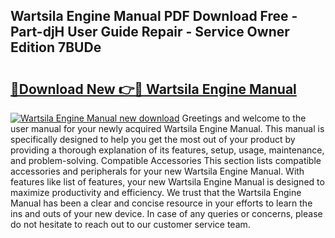 ## Wartsila Engine Manual PDF Download Free - Part-djH User Guide Repair - Service Owner Edition 7BUDe

# <h2><a href="http://cf2269.oget.top/?id=Wartsila+Engine+Manual">🔗Download New 👉🔴 Wartsila Engine Manual</a></h2>

[![Wartsila Engine Manual new download](https://i.imgur.com/5g1atiW.png)](http://cf2269.oget.top/?id=Wartsila+Engine+Manual)
Greetings and welcome to the user manual for your newly acquired Wartsila Engine Manual. This manual is specifically designed to help you get the most out of your product by providing a thorough explanation of its features, setup, usage, maintenance, and problem-solving. Compatible Accessories This section lists compatible accessories and peripherals for your new Wartsila Engine Manual. With features like list of features, your new Wartsila Engine Manual is designed to maximize productivity and efficiency. We trust that the Wartsila Engine Manual has been a clear and concise resource in your efforts to learn the ins and outs of your new device. In case of any queries or concerns, please do not hesitate to reach out to our customer service team.
